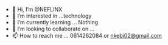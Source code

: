 - 👋 Hi, I’m @NEFLINX
- 👀 I’m interested in ...technology 
- 🌱 I’m currently learning ... Nothing 
- 💞️ I’m looking to collaborate on ...
- 📫 How to reach me ... 0614262084 or nkebi02@gmail.com 

<!---
NEFLINX/NEFLINX is a ✨ special ✨ repository because its `README.md` (this file) appears on your GitHub profile.
You can click the Preview link to take a look at your changes.
--->
